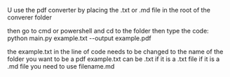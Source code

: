 U use the pdf converter by placing the .txt or .md file in the root of the converer folder

then go to cmd or powershell and cd to the folder
then type the code:
python main.py example.txt --output example.pdf

the example.txt in the line of code needs to be changed to the name of the folder you want to be a pdf
example.txt can be .txt if it is a .txt file if it is a .md file you need to use filename.md
